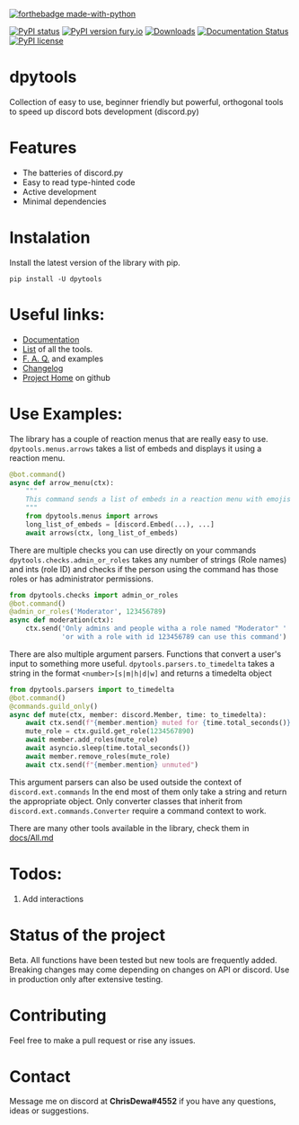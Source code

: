 [![forthebadge made-with-python](http://ForTheBadge.com/images/badges/made-with-python.svg)](https://www.python.org/)

[![PyPI status](https://img.shields.io/pypi/status/dpytools.svg)](https://pypi.python.org/pypi/dpytools/)
[![PyPI version fury.io](https://badge.fury.io/py/dpytools.svg)](https://pypi.python.org/pypi/dpytools/)
[![Downloads](https://pepy.tech/badge/dpytools)](https://pepy.tech/project/dpytools)
[![Documentation Status](https://readthedocs.org/projects/dpytools/badge/?version=master)](https://dpytools.readthedocs.io/en/latest/?badge=master)
[![PyPI license](https://img.shields.io/pypi/l/dpytools.svg)](https://pypi.python.org/pypi/dpytools/)



# dpytools
Collection of easy to use, beginner friendly but powerful, orthogonal tools to speed up discord bots development (discord.py)

# Features
- The batteries of discord.py
- Easy to read type-hinted code
- Active development
- Minimal dependencies

# Instalation
Install the latest version of the library with pip.
```
pip install -U dpytools
```

# Useful links:
- [Documentation](https://dpytools.readthedocs.io/en/master/)
- [List](https://github.com/chrisdewa/dpytools/blob/master/docs/All.md) of all the tools.
- [F. A. Q.](https://github.com/chrisdewa/dpytools/blob/master/docs/FAQ.md) and examples
- [Changelog](https://github.com/chrisdewa/dpytools/blob/master/CHANGELOG.md)
- [Project Home](https://github.com/chrisdewa/dpytools) on github

# Use Examples:
The library has a couple of reaction menus that are really easy to use.
`dpytools.menus.arrows` takes a list of embeds and displays it using a reaction menu.
```python
@bot.command()
async def arrow_menu(ctx):
    """
    This command sends a list of embeds in a reaction menu with emojis aid in navigation
    """
    from dpytools.menus import arrows
    long_list_of_embeds = [discord.Embed(...), ...]
    await arrows(ctx, long_list_of_embeds)
```
There are multiple checks you can use directly on your commands
`dpytools.checks.admin_or_roles` takes any number of strings (Role names) and ints  (role ID) 
and checks if the person using the command has those roles or has administrator permissions. 
```python
from dpytools.checks import admin_or_roles
@bot.command()
@admin_or_roles('Moderator', 123456789)
async def moderation(ctx):
    ctx.send('Only admins and people witha a role named "Moderator" ' 
             'or with a role with id 123456789 can use this command')
```
There are also multiple argument parsers. Functions that convert a user's input to something more useful.
`dpytools.parsers.to_timedelta` takes a string in the format `<number>[s|m|h|d|w]` and returns a timedelta object
```python
from dpytools.parsers import to_timedelta
@bot.command()
@commands.guild_only()
async def mute(ctx, member: discord.Member, time: to_timedelta):
    await ctx.send(f"{member.mention} muted for {time.total_seconds()} seconds")
    mute_role = ctx.guild.get_role(1234567890)
    await member.add_roles(mute_role)
    await asyncio.sleep(time.total_seconds())
    await member.remove_roles(mute_role)
    await ctx.send(f"{member.mention} unmuted")
```
This argument parsers can also be used outside the context of `discord.ext.commands`
In the end most of them only take a string and return the appropriate object.
Only converter classes that inherit from `discord.ext.commands.Converter` require a command context to work.

There are many other tools available in the library, check them in [docs/All.md](https://github.com/chrisdewa/dpytools/blob/master/docs/All.md)

# Todos:
1. Add interactions

# Status of the project
Beta.
All functions have been tested but new tools are frequently added.
Breaking changes may come depending on changes on API or discord.
Use in production only after extensive testing.

# Contributing
Feel free to make a pull request or rise any issues.

# Contact
Message me on discord at **ChrisDewa#4552** if you have any questions, ideas or suggestions.
